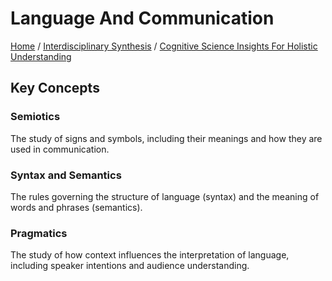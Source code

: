 # Language And Communication

[Home](../../../../README.md) / [Interdisciplinary Synthesis](../../../../interdisciplinary_synthesis/README.md) / [Cognitive Science Insights For Holistic Understanding](../../../interdisciplinary_synthesis/cognitive_science_insights_for_holistic_understanding/README.md)

## Key Concepts

### Semiotics

The study of signs and symbols, including their meanings and how they are used in communication.

### Syntax and Semantics

The rules governing the structure of language (syntax) and the meaning of words and phrases (semantics).

### Pragmatics

The study of how context influences the interpretation of language, including speaker intentions and audience understanding.

